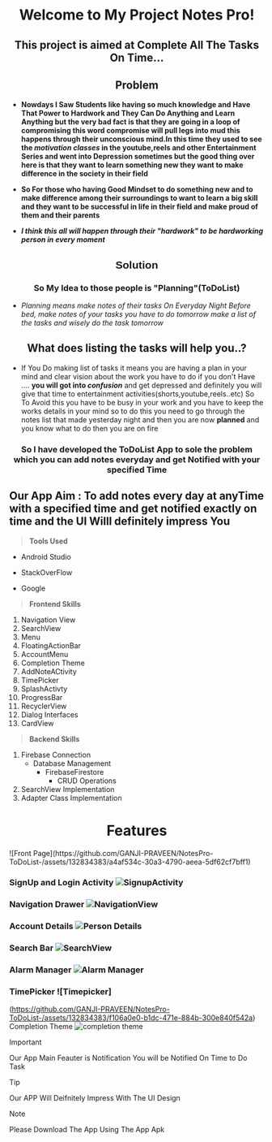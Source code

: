 <div align="center">
  <h1>Welcome to My Project Notes Pro!</h1>
  <h2>This project is aimed at Complete All The Tasks On Time...</h2>
</div>


<div align="center">
	<h2>Problem</h2>
</div>
 

- **Nowdays I Saw Students like having so much knowledge and Have That Power to Hardwork and They Can Do Anything and Learn Anything
but the very bad fact is that they are going in a loop of **compromising** this word compromise will pull legs into mud this happens through
their unconscious mind.In this time they used to see the _motivation classes_ in the youtube,reels and other Entertainment Series and went into Depression sometimes
but the good thing over here is that they want to learn something new they want to make difference in the society in their field**

+ **So For those who having Good Mindset to do something new and to make difference among their surroundings to want to learn a big skill
and they want to be successful in life in their field and make proud of them and their parents**

* ***I think this all will happen through their "hardwork" to be hardworking person in every moment***

<div align="center" style="font-family: Arial, sans-serif;">
  <h2>Solution</h2>
</div>

 <div align="center">
	<h3>So My Idea to those people is "Planning"(ToDoList)</h3>
</div>

- _Planning means make notes of their tasks On Everyday Night Before bed, make notes of your tasks you have to do tomorrow make a list of the tasks and wisely do the task tomorrow_

<div align="center">
	<h2>What does listing the tasks will help you..?</h2>
</div>

- If You Do making list of tasks it means  you are having a plan in your mind and clear vision about the work you have to do 
if you don't Have .... **you will got into _confusion_** and get depressed and  definitely you will give that time to entertainment activities(shorts,youtube,reels..etc)
So To Avoid this you have to be busy in your work and you have to keep the works details in your mind so to do this you need to go through the notes list that made yesterday night and then you are now **planned** and you know what to do then you are on fire
<div align="center">
	<h3>So I have developed the ToDoList App to sole the problem which you can add notes everyday and get Notified with your specified Time</h3>
</div>

 
## Our App Aim : To add notes every day at anyTime with a specified time and get notified exactly on time and the UI Willl definitely impress You

> **Tools Used**
- Android Studio
* StackOverFlow
+ Google



> **Frontend Skills**
1. Navigation View
2. SearchView
3. Menu
4. FloatingActionBar
5. AccountMenu
6. Completion Theme
7. AddNoteACtivity
8. TimePicker
9. SplashActivty
10. ProgressBar
11. RecyclerView
12. Dialog Interfaces
13. CardView


> **Backend Skills**
1. Firebase Connection
    - Database Management
      - FirebaseFirestore
        - CRUD Operations
2. SearchView Implementation 
3. Adapter Class Implementation

<div align="center">
	<h1>Features</h1>
</div>
![Front Page](https://github.com/GANJI-PRAVEEN/NotesPro-ToDoList-/assets/132834383/a4af534c-30a3-4790-aeea-5df62cf7bff1)

### SignUp and Login Activity ![SignupActivity](https://github.com/GANJI-PRAVEEN/NotesPro-ToDoList-/assets/132834383/c8c77f51-72e0-4bfe-8a78-863798058146)

### Navigation Drawer ![NavigationView](https://github.com/GANJI-PRAVEEN/NotesPro-ToDoList-/assets/132834383/01b78b14-b2a2-4ccc-a790-2c2afaf6cf2a)

### Account Details ![Person Details](https://github.com/GANJI-PRAVEEN/NotesPro-ToDoList-/assets/132834383/e56a1b24-7a81-4edd-af23-c68a6607780c)

### Search Bar ![SearchView](https://github.com/GANJI-PRAVEEN/NotesPro-ToDoList-/assets/132834383/752320bd-875a-43a9-ae81-aa64ea390225)

### Alarm Manager ![Alarm Manager](https://github.com/GANJI-PRAVEEN/NotesPro-ToDoList-/assets/132834383/df6fb173-3ed2-4508-ba35-3f3b58723bec)

### TimePicker ![Timepicker]
(https://github.com/GANJI-PRAVEEN/NotesPro-ToDoList-/assets/132834383/f106a0e0-b1dc-471e-884b-300e840f542a)
Completion Theme  ![completion theme](https://github.com/GANJI-PRAVEEN/NotesPro-ToDoList-/assets/132834383/7af72a56-6382-4f6d-a9f2-6ad8e732bb15)


> [!IMPORTANT]
> Our App Main Feauter is Notification You will be Notified On Time to Do Task

> [!TIP]
> Our APP Will Deifnitely Impress With The UI Design

> [!NOTE]
> Please Download The App Using The App Apk


